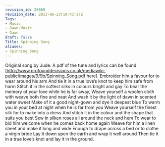 ```yaml
---
revision_id: 20869
revision_date: 2013-06-23T10:43:17Z
Tags:
- Music
- Dawn-Music
- Dawn
draft: false
Title: Spinning Song
aliases:
- Spinning_Song
---
```

Original song by Jude. 
A pdf of the tune and lyrics can be found [http://www.profounddecisions.co.uk/mediawiki-public/images/9/9b/Spinning_Song.pdf here]. 
Embroider him a favour for to wear around his arm
And tie it in a true love’s knot to keep him safe from harm
Stitch it in the softest silks in colours bright and gay
To bear the memory of your love while he is far away,
Weave yourself a woolen cloth with weave both fine and neat
And wash it by the light of dawn in scented water sweet
Make of it a good night-gown and dye it deepest blue
To warm you in your bed at night when he is far from you
Weave yourself the finest silk for to make into a dress
And stitch it in the colour and the shape that suits you best
Sew in silken roses all around the neck and hem
To wear to bid him welcome when he comes back home again
Weave for him a linen sheet and make it long and wide
Enough to drape across a bed or to clothe a virgin bride
Lay it down upon the earth and wrap it well around
Then tie it in a true love’s knot and lay it in the ground.